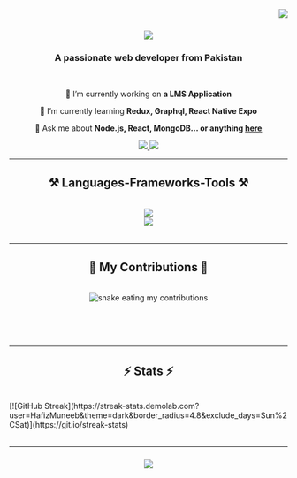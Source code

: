 <img align="right" src="https://visitor-badge.laobi.icu/badge?page_id=HafizMuneeb.HafizMuneeb" />

<h1 align="center">
    <img src="https://readme-typing-svg.herokuapp.com/?font=Righteous&size=35&center=true&vCenter=true&width=500&height=70&duration=4000&lines=Hi+There!+👋;+I'm+Hafiz+Muneeb!;" />
</h1>

<h3 align="center">A passionate web developer from Pakistan</h3>

<br/>

<div align="center">
 
 🔭 I’m currently working on **a LMS Application**
 
 🌱 I’m currently learning **Redux, Graphql, React Native Expo**

 💬 Ask me about **Node.js, React, MongoDB... or anything [here](https://github.com/HafizMuneeb/HafizMuneeb/issues)**

 
 </div>
 
<div align="center"> 
  <a href="mailto:muneebafzal381a@gmail.com">
    <img src="https://img.shields.io/badge/Gmail-333333?style=for-the-badge&logo=gmail&logoColor=red" />
  </a>
  <a href="https://linkedin.com/in/HafizMuneeb" target="_blank">
    <img src="https://img.shields.io/badge/LinkedIn-0077B5?style=for-the-badge&logo=linkedin&logoColor=white" target="_blank" />
  </a>
</div>

 <hr/>
 
<h2 align="center">⚒️ Languages-Frameworks-Tools ⚒️</h2>
<br/>
<div align="center">
    <img src="https://skillicons.dev/icons?i=nodejs,github,python,javascript,typescript,express,firebase,mongodb, tailwindcss, Nextjs, nestjs, Redux" /><br>
    <img src="https://skillicons.dev/icons?i=react,r,bootstrap,mui,mysql,flask,html,css,vscode,figma,git" />
</div>

<br/>
<hr/>

<div align="center">
  <h2>🐍 My Contributions 🐍</h2>
  <br>
  <img alt="snake eating my contributions" src="https://raw.githubusercontent.com/HafizMuneeb/HafizMuneeb/output/github-contribution-grid-snake.svg" />
  
  <br/><br/><br/>
</div>

<hr/>

<h2 align="center">⚡ Stats ⚡</h2>
<br>
[![GitHub Streak](https://streak-stats.demolab.com?user=HafizMuneeb&theme=dark&border_radius=4.8&exclude_days=Sun%2CSat)](https://git.io/streak-stats)
<br/><br/>
<hr/>

<h3 align="center">
    <img src="https://readme-typing-svg.herokuapp.com/?font=Righteous&size=25&center=true&vCenter=true&width=500&height=70&duration=4000&lines=Thanks+for+visiting!+✌️;+Shoot+me+a+message+on+Linkedin!;I'm+always+down+to+collab+:)">
</h3>

<br/>
